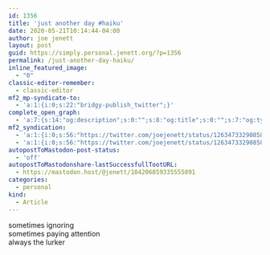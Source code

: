 ```yaml
---
id: 1356
title: 'just another day #haiku'
date: 2020-05-21T10:14:44-04:00
author: joe jenett
layout: post
guid: https://simply.personal.jenett.org/?p=1356
permalink: /just-another-day-haiku/
inline_featured_image:
  - "0"
classic-editor-remember:
  - classic-editor
mf2_mp-syndicate-to:
  - 'a:1:{i:0;s:22:"bridgy-publish_twitter";}'
complete_open_graph:
  - 'a:7:{s:14:"og:description";s:0:"";s:8:"og:title";s:0:"";s:7:"og:type";s:0:"";s:12:"twitter:card";s:7:"summary";s:15:"twitter:creator";s:0:"";s:19:"twitter:description";s:0:"";s:8:"og:image";s:0:"";}'
mf2_syndication:
  - 'a:1:{i:0;s:56:"https://twitter.com/joejenett/status/1263473329085861894";}'
  - 'a:1:{i:0;s:56:"https://twitter.com/joejenett/status/1263473329085861894";}'
autopostToMastodon-post-status:
  - 'off'
autopostToMastodonshare-lastSuccessfullTootURL:
  - https://mastodon.host/@jenett/104206859335555891
categories:
  - personal
kind:
  - Article
---
```

sometimes ignoring  
sometimes paying attention  
always the lurker